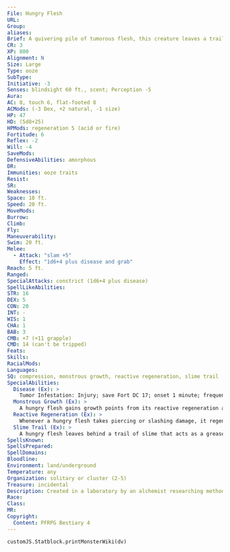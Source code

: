 ```yaml
---
File: Hungry Flesh
URL: 
Group: 
aliases: 
Brief: A quivering pile of tumorous flesh, this creature leaves a trail of slime as it hungrily searches for sustenance.
CR: 3
XP: 800
Alignment: N
Size: Large
Type: ooze
SubType: 
Initiative: -3
Senses: blindsight 60 ft., scent; Perception -5
Aura: 
AC: 8, touch 6, flat-footed 8
ACMods: (-3 Dex, +2 natural, -1 size)
HP: 47
HD: (5d8+25)
HPMods: regeneration 5 (acid or fire)
Fortitude: 6
Reflex: -2
Will: -4
SaveMods: 
DefensiveAbilities: amorphous
DR: 
Immunities: ooze traits
Resist: 
SR: 
Weaknesses: 
Space: 10 ft.
Speed: 20 ft.
MoveMods: 
Burrow: 
Climb: 
Fly: 
Maneuverability: 
Swim: 20 ft.
Melee: 
  - Attack: "slam +5"
    Effect: "1d6+4 plus disease and grab"
Reach: 5 ft.
Ranged: 
SpecialAttacks: constrict (1d6+4 plus disease)
SpellLikeAbilities: 
STR: 16
DEX: 5
CON: 20
INT: -
WIS: 1
CHA: 1
BAB: 3
CMB: +7 (+11 grapple)
CMD: 14 (can't be tripped)
Feats: 
Skills: 
RacialMods: 
Languages: 
SQ: compression, monstrous growth, reactive regeneration, slime trail
SpecialAbilities:
  Disease (Ex): >
    Tumor Infestation: Injury; save Fort DC 17; onset 1 minute; frequency 1/day; effect 1d2 Con and 1d2 Cha; cure 2 consecutive saves. Anyone who dies from tumor infestation turns into a hungry flesh 1d4 hours later. The save DC is Constitution-based.
  Monstrous Growth (Ex): >
    A hungry flesh gains growth points from its reactive regeneration ability or from eating creatures. When it consumes a creature that's been dead no more than an hour, it gains 1 growth point if that creature is of its size or one size category smaller, or 2 growth points if its meal is larger than it is. Eating a creature takes a full-round action if it is the same size or smaller than the hungry flesh or 1 minute if it is larger. Each time a hungry flesh reaches 5 growth points, it gains the giant creature simple template. This template stacks with itself each time the hungry flesh gains another 5 growth points, but the hungry flesh can't increase its size beyond Gargantuan. When it stops gaining growth points, a hungry flesh loses a single application of the giant creature simple template for each hour that passes.
  Reactive Regeneration (Ex): >
    Whenever a hungry flesh takes piercing or slashing damage, it regenerates 5 hit points and gains 1 growth point.
  Slime Trail (Ex): >
    A hungry flesh leaves behind a trail of slime that acts as a grease spell (DC 17). Any living creature that touches this slime with bare flesh must succeed at a Fortitude save (with a +4 bonus) or contract tumor infestation. The slime dries up after 1 minute. The save DC is Constitution-based.
SpellsKnown: 
SpellsPrepared: 
SpellDomains: 
Bloodline: 
Environment: land/underground
Temperature: any
Organization: solitary or cluster (2-5)
Treasure: incidental
Description: Created in a laboratory by an alchemist researching methods of regenerating human flesh, a hungry flesh is a freakish creature made of aggressive, malignant tissue. It lives only to feed and grow, and must consume large amounts of plant and animal matter to sustain itself. Each day, a hungry flesh must consume its own weight in food. A hungry flesh resists attempts to cut or pierce it, quickly repairing the damage and creating new fleshy growths. With the right food and attacks to catalyze its growth, a hungry flesh can balloon to twice its normal size in minutes. A hungry flesh can grow to Gargantuan size. A hungry flesh starts out at approximately 7 feet in diameter, and weighs 3,000 pounds.
Race: 
Class: 
MR: 
Copyright:
  Content: PFRPG Bestiary 4
---
```

```dataviewjs
customJS.Statblock.printMonsterWiki(dv)
```
